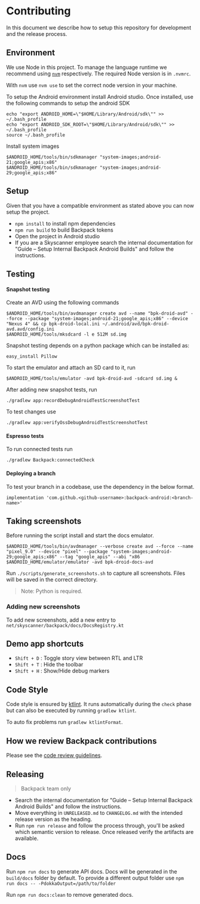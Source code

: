 # Contributing

In this document we describe how to setup this repository for development and the release process.

## Environment

We use Node in this project. To manage the language runtime we recommend using [`nvm`][1] respectively. The required Node version is in `.nvmrc`.

With `nvm` use `nvm use` to set the correct node version in your machine.

To setup the Android environment install Android studio. Once installed, use the following commands to setup the android SDK

```
echo "export ANDROID_HOME=\"$HOME/Library/Android/sdk\"" >> ~/.bash_profile
echo "export ANDROID_SDK_ROOT=\"$HOME/Library/Android/sdk\"" >> ~/.bash_profile
source ~/.bash_profile
```

Install system images
```
$ANDROID_HOME/tools/bin/sdkmanager "system-images;android-21;google_apis;x86"
$ANDROID_HOME/tools/bin/sdkmanager "system-images;android-29;google_apis;x86"
```

## Setup

Given that you have a compatible environment as stated above you can now setup the project.

+ `npm install` to install npm dependencies
+ `npm run build` to build Backpack tokens
+  Open the project in Android studio
+ If you are a Skyscanner employee search the internal documentation for "Guide – Setup Internal Backpack Android Builds" and follow the instructions.


## Testing

#### Snapshot testing
Create an AVD using the following commands

```
$ANDROID_HOME/tools/bin/avdmanager create avd --name "bpk-droid-avd" --force --package "system-images;android-21;google_apis;x86" --device "Nexus 4" && cp bpk-droid-local.ini ~/.android/avd/bpk-droid-avd.avd/config.ini
$ANDROID_HOME/tools/mksdcard -l e 512M sd.img
```

Snapshot testing depends on a python package which can be installed as:

```
easy_install Pillow
```

To start the emulator and attach an SD card to it, run

```
$ANDROID_HOME/tools/emulator -avd bpk-droid-avd -sdcard sd.img &
```

After adding new snapshot tests, run

```
./gradlew app:recordDebugAndroidTestScreenshotTest
```

To test changes use

```
./gradlew app:verifyOssDebugAndroidTestScreenshotTest
```

#### Espresso tests
To run connected tests run

```
./gradlew Backpack:connectedCheck
```

#### Deploying a branch
To test your branch in a codebase, use the dependency in the below format.

```
implementation 'com.github.<github-username>:backpack-android:<branch-name>'
```

## Taking screenshots

Before running the script install and start the docs emulator.

```
$ANDROID_HOME/tools/bin/avdmanager --verbose create avd --force --name "pixel_9.0" --device "pixel" --package "system-images;android-29;google_apis;x86" --tag "google_apis" --abi "x86
$ANDROID_HOME/emulator/emulator -avd bpk-droid-docs-avd
```

Run `./scripts/generate_screenshots.sh` to capture all screenshots. Files will be saved in the correct directory.

> Note: Python is required.

### Adding new screenshots

To add new screenshots, add a new entry to `net/skyscanner/backpack/docs/DocsRegistry.kt`

## Demo app shortcuts

- `Shift + D` : Toggle story view between RTL and LTR
- `Shift + T` : Hide the toolbar
- `Shift + H` : Show/Hide debug markers

## Code Style
Code style is ensured by [ktlint](https://github.com/shyiko/ktlint). It runs automatically during the `check` phase but can also be executed by running `gradlew ktlint`.

To auto fix problems run `gradlew ktlintFormat`.

## How we review Backpack contributions

Please see the [code review guidelines](https://github.com/Skyscanner/backpack/blob/master/CODE_REVIEW_GUIDELINES.md).

## Releasing

> Backpack team only

 - Search the internal documentation for "Guide – Setup Internal Backpack Android Builds" and follow the instructions.
 - Move everything in `UNRELEASED.md` to `CHANGELOG.md` with the intended release version as the heading.
 - Run `npm run release` and follow the process through, you'll be asked which semantic version to release. Once released verify the artifacts are available.

## Docs

Run `npm run docs` to generate API docs. Docs will be generated in the `build/docs` folder by default. To provide a different output folder use `npm run docs -- -PdokkaOutput=/path/to/folder`

Run `npm run docs:clean` to remove generated docs.



[1]: https://github.com/creationix/nvm
[3]: https://jitpack.io/#Skyscanner/backpack-android
